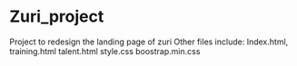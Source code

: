 # Zuri_project
Project to redesign the landing page of zuri
Other files include: Index.html, training.html talent.html style.css boostrap.min.css
